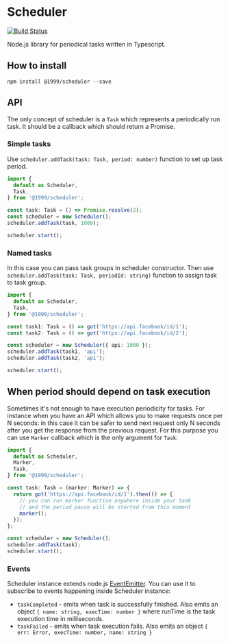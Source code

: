 # Scheduler

[![Build Status](https://img.shields.io/travis/1999/scheduler.svg?style=flat)](https://travis-ci.org/1999/scheduler)

Node.js library for periodical tasks written in Typescript.

## How to install

`npm install @1999/scheduler --save`

## API

The only concept of scheduler is a `Task` which represents a periodically run task. It should be a callback which should return a Promise.

### Simple tasks

Use `scheduler.addTask(task: Task, period: number)` function to set up task period.

```typescript
import {
  default as Scheduler,
  Task,
} from '@1999/scheduler';

const task: Task = () => Promise.resolve(2);
const scheduler = new Scheduler();
scheduler.addTask(task, 1000);

scheduler.start();
```

### Named tasks

In this case you can pass task groups in scheduler constructor. Then use `scheduler.addTask(task: Task, periodId: string)` function to assign task to task group.

```typescript
import {
  default as Scheduler,
  Task,
} from '@1999/scheduler';

const task1: Task = () => got('https://api.facebook/id/1');
const task2: Task = () => got('https://api.facebook/id/2');

const scheduler = new Scheduler({ api: 1000 });
scheduler.addTask(task1, 'api');
scheduler.addTask(task2, 'api');

scheduler.start();
```

## When period should depend on task execution

Sometimes it's not enough to have execution periodicity for tasks. For instance when you have an API which allows you to make requests once per N seconds: in this case it can be safer to send next request only N seconds after you get the response from the previous request. For this purpose you can use `Marker` callback which is the only argument for `Task`:

```typescript
import {
  default as Scheduler,
  Marker,
  Task,
} from '@1999/scheduler';

const task: Task = (marker: Marker) => {
  return got('https://api.facebook/id/1').then(() => {
    // you can run marker function anywhere inside your task
    // and the period pause will be started from this moment
    marker();
  });
};

const scheduler = new Scheduler();
scheduler.addTask(task);
scheduler.start();
```

### Events

Scheduler instance extends node.js [EventEmitter](https://nodejs.org/api/events.html#events_class_eventemitter). You can use it to subscribe to events happening inside Scheduler instance:

 * `taskCompleted` - emits when task is successfully finished. Also emits an object `{ name: string, execTime: number }` where runTime is the task execution time in milliseconds.
 * `taskFailed` - emits when task execution fails. Also emits an object `{ err: Error, execTime: number, name: string }`
